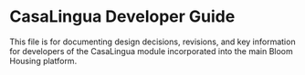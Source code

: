 # CasaLingua Developer Guide

This file is for documenting design decisions, revisions, and key information for developers of the CasaLingua module incorporated into the main Bloom Housing platform.
